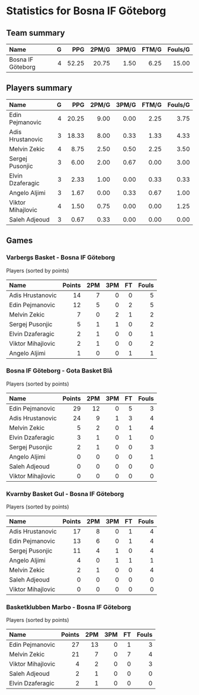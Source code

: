 # Statistics for Bosna IF Göteborg

## Team summary

| Name | G | PPG | 2PM/G | 3PM/G | FTM/G | Fouls/G |
|:-----|--:|----:|------:|------:|------:|--------:|
| Bosna IF Göteborg | 4 | 52.25 | 20.75 | 1.50 | 6.25 | 15.00 |

## Players summary

| Name | G | PPG | 2PM/G | 3PM/G | FTM/G | Fouls/G |
|:-----|--:|----:|------:|------:|------:|--------:|
| Edin Pejmanovic | 4 | 20.25 | 9.00 | 0.00 | 2.25 | 3.75 |
| Adis Hrustanovic | 3 | 18.33 | 8.00 | 0.33 | 1.33 | 4.33 |
| Melvin Zekic | 4 | 8.75 | 2.50 | 0.50 | 2.25 | 3.50 |
| Sergej Pusonjic | 3 | 6.00 | 2.00 | 0.67 | 0.00 | 3.00 |
| Elvin Dzaferagic | 3 | 2.33 | 1.00 | 0.00 | 0.33 | 0.33 |
| Angelo Aljimi | 3 | 1.67 | 0.00 | 0.33 | 0.67 | 1.00 |
| Viktor Mihajlovic | 4 | 1.50 | 0.75 | 0.00 | 0.00 | 1.25 |
| Saleh Adjeoud | 3 | 0.67 | 0.33 | 0.00 | 0.00 | 0.00 |

## Games

### Varbergs Basket - Bosna IF Göteborg

Players (sorted by points)

| Name | Points | 2PM | 3PM | FT | Fouls |
|:-----|-------:|----:|----:|---:|------:|
| Adis Hrustanovic | 14 |  7 |  0 |  0 |  5 |
| Edin Pejmanovic | 12 |  5 |  0 |  2 |  5 |
| Melvin Zekic |  7 |  0 |  2 |  1 |  2 |
| Sergej Pusonjic |  5 |  1 |  1 |  0 |  2 |
| Elvin Dzaferagic |  2 |  1 |  0 |  0 |  1 |
| Viktor Mihajlovic |  2 |  1 |  0 |  0 |  2 |
| Angelo Aljimi |  1 |  0 |  0 |  1 |  1 |

### Bosna IF Göteborg - Gota Basket Blå

Players (sorted by points)

| Name | Points | 2PM | 3PM | FT | Fouls |
|:-----|-------:|----:|----:|---:|------:|
| Edin Pejmanovic | 29 | 12 |  0 |  5 |  3 |
| Adis Hrustanovic | 24 |  9 |  1 |  3 |  4 |
| Melvin Zekic |  5 |  2 |  0 |  1 |  4 |
| Elvin Dzaferagic |  3 |  1 |  0 |  1 |  0 |
| Sergej Pusonjic |  2 |  1 |  0 |  0 |  3 |
| Angelo Aljimi |  0 |  0 |  0 |  0 |  1 |
| Saleh Adjeoud |  0 |  0 |  0 |  0 |  0 |
| Viktor Mihajlovic |  0 |  0 |  0 |  0 |  0 |

### Kvarnby Basket Gul - Bosna IF Göteborg

Players (sorted by points)

| Name | Points | 2PM | 3PM | FT | Fouls |
|:-----|-------:|----:|----:|---:|------:|
| Adis Hrustanovic | 17 |  8 |  0 |  1 |  4 |
| Edin Pejmanovic | 13 |  6 |  0 |  1 |  4 |
| Sergej Pusonjic | 11 |  4 |  1 |  0 |  4 |
| Angelo Aljimi |  4 |  0 |  1 |  1 |  1 |
| Melvin Zekic |  2 |  1 |  0 |  0 |  4 |
| Saleh Adjeoud |  0 |  0 |  0 |  0 |  0 |
| Viktor Mihajlovic |  0 |  0 |  0 |  0 |  0 |

### Basketklubben Marbo - Bosna IF Göteborg

Players (sorted by points)

| Name | Points | 2PM | 3PM | FT | Fouls |
|:-----|-------:|----:|----:|---:|------:|
| Edin Pejmanovic | 27 | 13 |  0 |  1 |  3 |
| Melvin Zekic | 21 |  7 |  0 |  7 |  4 |
| Viktor Mihajlovic |  4 |  2 |  0 |  0 |  3 |
| Saleh Adjeoud |  2 |  1 |  0 |  0 |  0 |
| Elvin Dzaferagic |  2 |  1 |  0 |  0 |  0 |

